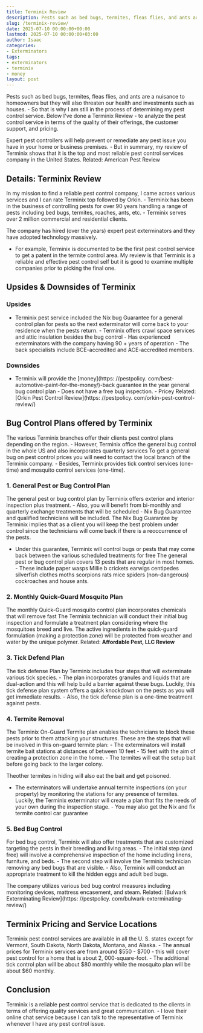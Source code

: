 ```yaml
---
title: Terminix Review
description: Pests such as bed bugs, termites, fleas flies, and ants are a nuisance to homeowners but they will also threaten our health and investments such as houses. -...
slug: /terminix-review/
date: 2025-07-10 00:00:00+00:00
lastmod: 2025-07-10 00:00:00+03:00
author: Isaac
categories:
- Exterminators
tags:
- exterminators
- terminix
- money
layout: post
---
```


Pests such as bed bugs, termites, fleas flies, and ants are a nuisance to homeowners but they will also threaten our health and investments such as houses. - So that is why I am still in the process of determining my pest control service. Below I've done a Terminix Review - to analyze the pest control service in terms of the quality of their offerings, the customer support, and pricing.

Expert pest controllers will help prevent or remediate any pest issue you have in your home or business premises. - But in summary, my review of Terminix shows that it is the top and most reliable pest control services company in the United States. Related: American Pest Review

##  Details: Terminix Review

In my mission to find a reliable pest control company, I came across various services and I can rate Terminix top followed by Orkin. - Terminix has been in the business of controlling pests for over 90 years handling a range of pests including bed bugs, termites, roaches, ants, etc. - Terminix serves over 2 million commercial and residential clients.

The company has hired (over the years) expert pest exterminators and they have adopted technology massively.

- For example, Terminix is documented to be the first pest control service to get a patent in the termite control area. My review is that Terminix is a reliable and effective pest control self but it is good to examine multiple companies prior to picking the final one.

##  Upsides & Downsides of Terminix

###  Upsides

- Terminix pest service included the Nix bug Guarantee for a general control plan for pests so the next exterminator will come back to your residence when the pests return. - Terminix offers crawl space services and attic insulation besides the bug control - Has experienced exterminators with the company having 90 + years of operation - The back specialists include BCE-accredited and ACE-accredited members.

###  Downsides

- Terminix will provide the [money](https: //pestpolicy. com/best-automotive-paint-for-the-money/)-back guarantee in the year general bug control plan - Does not have a free bug inspection. - Pricey Related: [Orkin Pest Control Review](https: //pestpolicy. com/orkin-pest-control-review/)

##  Bug Control Plans offered by Terminix

The various Terminix branches offer their clients pest control plans depending on the region. - However, Terminix office the general bug control in the whole US and also incorporates quarterly services To get a general bug on pest control prices you will need to contact the local branch of the Terminix company. - Besides, Terminix provides tick control services (one-time) and mosquito control services (one-time).

###  1. General Pest or Bug Control Plan

The general pest or bug control plan by Terminix offers exterior and interior inspection plus treatment. - Also, you will benefit from bi-monthly and quarterly exchange treatments that will be scheduled - Nix Bug Guarantee and qualified technicians will be included. The Nix Bug Guarantee by Terminix implies that as a client you will keep the best problem under control since the technicians will come back if there is a reoccurrence of the pests.

- Under this guarantee, Terminix will control bugs or pests that may come back between the various scheduled treatments for free The general pest or bug control plan covers 13 pests that are regular in most homes. - These include paper wasps Millie b crickets earwigs centipedes silverfish clothes moths scorpions rats mice spiders (non-dangerous) cockroaches and house ants.

###  2. Monthly Quick-Guard Mosquito Plan

The monthly Quick-Guard mosquito control plan incorporates chemicals that will remove fast The Terminix technician will conduct their initial bug inspection and formulate a treatment plan considering where the mosquitoes breed and live. The active ingredients in the quick-guard formulation (making a protection zone) will be protected from weather and water by the unique polymer. Related: **Affordable Pest, LLC Review**

###  3. Tick Defend Plan

The tick defense Plan by Terminix includes four steps that will exterminate various tick species. - The plan incorporates granules and liquids that are dual-action and this will help build a barrier against these bugs. Luckily, this tick defense plan system offers a quick knockdown on the pests as you will get immediate results. - Also, the tick defense plan is a one-time treatment against pests.

###  4. Termite Removal

The Terminix On-Guard Termite plan enables the technicians to block these pests prior to them attacking your structures. These are the steps that will be involved in this on-guard termite plan: - The exterminators will install termite bait stations at distances of between 10 feet - 15 feet with the aim of creating a protection zone in the home. - The termites will eat the setup bait before going back to the larger colony.

Theother termites in hiding will also eat the bait and get poisoned.

- The exterminators will undertake annual termite inspections (on your property) by monitoring the stations for any presence of termites. Luckily, the Terminix exterminator will create a plan that fits the needs of your own during the inspection stage. - You may also get the Nix and fix termite control car guarantee

###  5. Bed Bug Control

For bed bug control, Terminix will also offer treatments that are customized targeting the pests in their breeding and living areas. - The initial step (and free) will involve a comprehensive inspection of the home including linens, furniture, and beds. - The second step will involve the Terminix technician removing any bed bugs that are visible. - Also, Terminix will conduct an appropriate treatment to kill the hidden eggs and adult bed bugs.

The company utilizes various bed bug control measures including monitoring devices, mattress encasement, and steam. Related: [Bulwark Exterminating Review](https: //pestpolicy. com/bulwark-exterminating-review/)

##  Terminix Pricing and Service Locations

Terminix pest control services are available in all the U. S. states except for Vermont, South Dakota, North Dakota, Montana, and Alaska. - The annual prices for Terminix services are from around $550 - $700 - this will cover pest control for a home that is about 2, 000-square-foot. - The additional tick control plan will be about $80 monthly while the mosquito plan will be about $60 monthly.

##  Conclusion

Terminix is a reliable pest control service that is dedicated to the clients in terms of offering quality services and great communication. - I love their online chat service because I can talk to the representative of Terminix whenever I have any pest control issue.
